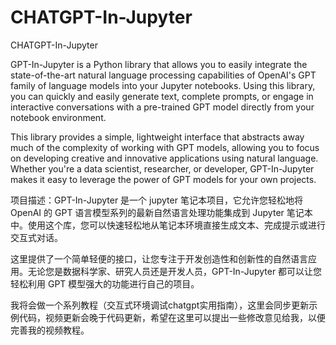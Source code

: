 # CHATGPT-In-Jupyter
CHATGPT-In-Jupyter

GPT-In-Jupyter is a Python library that allows you to easily integrate the state-of-the-art natural language processing capabilities of OpenAI's GPT family of language models into your Jupyter notebooks. Using this library, you can quickly and easily generate text, complete prompts, or engage in interactive conversations with a pre-trained GPT model directly from your notebook environment.

This library provides a simple, lightweight interface that abstracts away much of the complexity of working with GPT models, allowing you to focus on developing creative and innovative applications using natural language. Whether you're a data scientist, researcher, or developer, GPT-In-Jupyter makes it easy to leverage the power of GPT models for your own projects.

项目描述：GPT-In-Jupyter
是一个 jupyter 笔记本项目，它允许您轻松地将 OpenAI 的 GPT 语言模型系列的最新自然语言处理功能集成到 Jupyter 笔记本中。使用这个库，您可以快速轻松地从笔记本环境直接生成文本、完成提示或进行交互式对话。

这里提供了一个简单轻便的接口，让您专注于开发创造性和创新性的自然语言应用。无论您是数据科学家、研究人员还是开发人员，GPT-In-Jupyter 都可以让您轻松利用 GPT 模型强大的功能进行自己的项目。

我将会做一个系列教程（交互式环境调试chatgpt实用指南），这里会同步更新示例代码，视频更新会晚于代码更新，希望在这里可以提出一些修改意见给我，以便完善我的视频教程。
